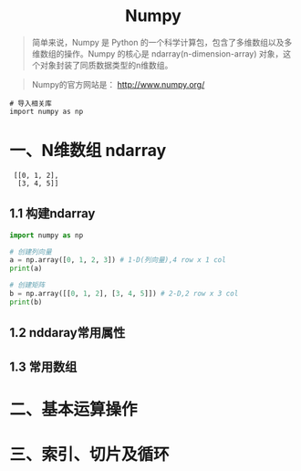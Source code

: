 <h1 align="center">Numpy</h1>

> 简单来说，Numpy 是 Python 的一个科学计算包，包含了多维数组以及多维数组的操作。Numpy 的核心是 ndarray(n-dimension-array) 对象，这个对象封装了同质数据类型的n维数组。

> Numpy的官方网站是： http://www.numpy.org/

    # 导入相关库
    import numpy as np

# 一、N维数组 ndarray

     [[0, 1, 2],
      [3, 4, 5]]

## 1.1 构建ndarray

```python
import numpy as np

# 创建列向量
a = np.array([0, 1, 2, 3]) # 1-D(列向量),4 row x 1 col
print(a)

# 创建矩阵
b = np.array([[0, 1, 2], [3, 4, 5]]) # 2-D,2 row x 3 col
print(b)
```

## 1.2 nddaray常用属性

## 1.3 常用数组

# 二、基本运算操作

# 三、索引、切片及循环








